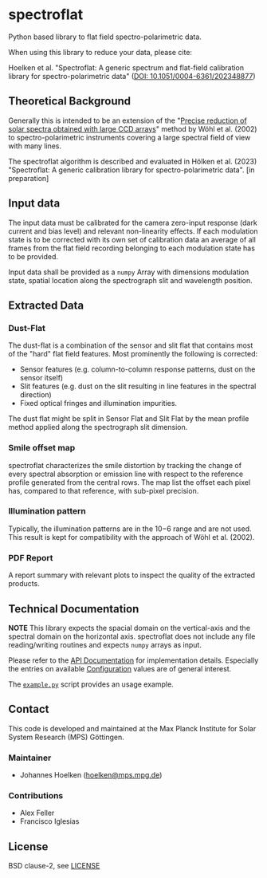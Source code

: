 # spectroflat
Python based library to flat field spectro-polarimetric data.

When using this library to reduce your data, please cite:

Hoelken et al. "Spectroflat: A generic spectrum and flat-field calibration library for spectro-polarimetric data" 
([DOI: 10.1051/0004-6361/202348877](https://doi.org/10.1051/0004-6361/202348877))

## Theoretical Background 
Generally this is intended to be an extension of the
"[Precise reduction of solar spectra obtained with large CCD arrays](https://www.aanda.org/articles/aa/pdf/2002/42/aa2154.pdf)"
method by Wöhl et al. (2002) to spectro-polarimetric instruments covering a large spectral field of view with many lines.

The spectroflat algorithm is described and evaluated in 
Hölken et al. (2023) "Spectroflat: A generic calibration library for spectro-polarimetric data". [in preparation] 

## Input data 
The input data must be calibrated for the camera zero-input response (dark current and bias level) and 
relevant non-linearity effects. If each modulation state is to be corrected with its own set of calibration data 
an average of all frames from the flat field recording belonging to each modulation state has to be provided. 

Input data shall be provided as a `numpy` Array with dimensions modulation state, spatial location 
along the spectrograph slit and wavelength position. 

## Extracted Data

### Dust-Flat
The dust-flat is a combination of the sensor and slit flat that 
contains most of the "hard" flat field features.
Most prominently the following is corrected:
- Sensor features (e.g. column-to-column response patterns, dust on the sensor itself)
- Slit features (e.g. dust on the slit resulting in line features in the spectral direction)
- Fixed optical fringes and illumination impurities.

The dust flat might be split in Sensor Flat and Slit Flat by the mean profile method applied along 
the spectrograph slit dimension. 

### Smile offset map
spectroflat characterizes the smile distortion by tracking the change of every spectral absorption or emission 
line with respect to the reference profile generated from the central rows. The map list the offset each pixel 
has, compared to that reference, with sub-pixel precision.  

### Illumination pattern
Typically, the illumination patterns are in the 10−6 range and are not used.  
This result is kept for compatibility with the approach of Wöhl et al. (2002).

### PDF Report
A report summary with relevant plots to inspect the quality of the extracted products. 

## Technical Documentation

**NOTE** This library expects the spacial domain on the vertical-axis and
the spectral domain on the horizontal axis. 
spectroflat does not include any file reading/writing routines and expects `numpy` arrays as input. 

Please refer to the  [API Documentation](https://hoelken.pages.gwdg.de/spectroflat/doc/spectroflat/) for 
implementation details. 
Especially the entries on available 
[Configuration](https://hoelken.pages.gwdg.de/spectroflat/doc/spectroflat/base/config.html) values 
are of general interest. 

The [`example.py`](example.py) script provides an usage example. 

## Contact
This code is developed and maintained at the Max Planck Institute for 
Solar System Research (MPS) Göttingen.

### Maintainer 
- Johannes Hoelken ([hoelken@mps.mpg.de](mailto:hoelken@mps.mpg.de))

### Contributions
- Alex Feller 
- Francisco Iglesias

## License
BSD clause-2, see [LICENSE](LICENSE)
